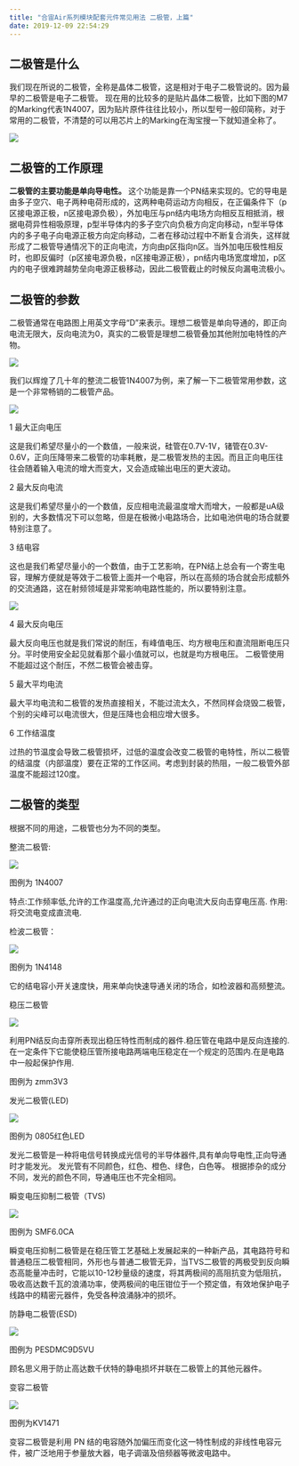 ```yaml
---
title: "合宙Air系列模块配套元件常见用法 二极管，上篇"
date: 2019-12-09 22:54:29
---
```


## 二极管是什么

我们现在所说的二极管，全称是晶体二极管，这是相对于电子二极管说的。因为最早的二极管是电子二极管。 现在用的比较多的是贴片晶体二极管，比如下图的M7的Marking代表1N4007，因为贴片原件往往比较小，所以型号一般印简称，对于常用的二极管，不清楚的可以用芯片上的Marking在淘宝搜一下就知道全称了。

![](http://doc.openluat.com/api/static/editormd/php/../uploads/5_84552.png)


## 二极管的工作原理

**二极管的主要功能是单向导电性。** 这个功能是靠一个PN结来实现的。它的导电是由多子空穴、电子两种电荷形成的，这两种电荷运动方向相反，在正偏条件下（p区接电源正极，n区接电源负极），外加电压与pn结内电场方向相反互相抵消，根据电荷异性相吸原理，p型半导体内的多子空穴向负极方向定向移动，n型半导体内的多子电子向电源正极方向定向移动，二者在移动过程中不断复合消失，这样就形成了二极管导通情况下的正向电流，方向由p区指向n区。当外加电压极性相反时，也即反偏时（p区接电源负极，n区接电源正极），pn结内电场宽度增加，p区内的电子很难跨越势垒向电源正极移动，因此二极管截止的时候反向漏电流极小。

## 二极管的参数

二极管通常在电路图上用英文字母“D”来表示。理想二极管是单向导通的，即正向电流无限大，反向电流为0，真实的二极管是理想二极管叠加其他附加电特性的产物。

![](http://doc.openluat.com/api/static/editormd/php/../uploads/5_64189.png)

我们以辉煌了几十年的整流二极管1N4007为例，来了解一下二极管常用参数，这是一个非常畅销的二极管产品。

![](http://doc.openluat.com/api/static/editormd/php/../uploads/5_59773.png)

1 最大正向电压

这是我们希望尽量小的一个数值，一般来说，硅管在0.7V-1V，锗管在0.3V-0.6V，正向压降带来二极管的功率耗散，是二极管发热的主因。而且正向电压往往会随着输入电流的增大而变大，又会造成输出电压的更大波动。

2 最大反向电流

这是我们希望尽量小的一个数值，反应相电流最温度增大而增大，一般都是uA级别的，大多数情况下可以忽略，但是在极微小电路场合，比如电池供电的场合就要特别注意了。

3 结电容

这也是我们希望尽量小的一个数值，由于工艺影响，在PN结上总会有一个寄生电容，理解方便就是等效于二极管上面并一个电容，所以在高频的场合就会形成额外的交流通路，这在射频领域是非常影响电路性能的，所以要特别注意。

![](http://doc.openluat.com/api/static/editormd/php/../uploads/5_90912.png)

4 最大反向电压

最大反向电压也就是我们常说的耐压，有峰值电压、均方根电压和直流阻断电压只分。平时使用安全起见就看那个最小值就可以，也就是均方根电压。 二极管使用不能超过这个耐压，不然二极管会被击穿。

5 最大平均电流

最大平均电流和二极管的发热直接相关，不能过流太久，不然同样会烧毁二极管，个别的尖峰可以电流很大，但是压降也会相应增大很多。

6 工作结温度

过热的节温度会导致二极管损坏，过低的温度会改变二极管的电特性，所以二极管的结温度（内部温度）要在正常的工作区间。考虑到封装的热阻，一般二极管外部温度不能超过120度。

## 二极管的类型

根据不同的用途，二极管也分为不同的类型。

整流二极管:

![](http://doc.openluat.com/api/static/editormd/php/../uploads/5_59403.png)

图例为 1N4007

特点:工作频率低,允许的工作温度高,允许通过的正向电流大反向击穿电压高.
作用:将交流电变成直流电.

检波二极管：

![](http://doc.openluat.com/api/static/editormd/php/../uploads/5_50906.png)

图例为 1N4148

它的结电容小开关速度快，用来单向快速导通关闭的场合，如检波器和高频整流。

稳压二极管

![](http://doc.openluat.com/api/static/editormd/php/../uploads/5_93046.png)

利用PN结反向击穿所表现出稳压特性而制成的器件.稳压管在电路中是反向连接的.在一定条件下它能使稳压管所接电路两端电压稳定在一个规定的范围内.在是电路中一般起保护作用.

图例为 zmm3V3

发光二极管(LED)

![](http://doc.openluat.com/api/static/editormd/php/../uploads/5_61153.png)

图例为 0805红色LED

发光二极管是一种将电信号转换成光信号的半导体器件,具有单向导电性,正向导通时才能发光。 发光管有不同颜色，红色、橙色、绿色，白色等。 根据掺杂的成分不同，发光的颜色不同，导通电压也不完全相同。

瞬变电压抑制二极管（TVS)

![](http://doc.openluat.com/api/static/editormd/php/../uploads/5_24336.png)

图例为 SMF6.0CA

瞬变电压抑制二极管是在稳压管工艺基础上发展起来的一种新产品，其电路符号和普通稳压二极管相同，外形也与普通二极管无异，当TVS二极管的两极受到反向瞬态高能量冲击时，它能以10-12秒量级的速度，将其两极间的高阻抗变为低阻抗，吸收高达数千瓦的浪涌功率，使两极间的电压钳位于一个预定值，有效地保护电子线路中的精密元器件，免受各种浪涌脉冲的损坏。

防静电二极管(ESD)

![](http://doc.openluat.com/api/static/editormd/php/../uploads/5_67145.png)

图例为 PESDMC9D5VU

顾名思义用于防止高达数千伏特的静电损坏并联在二极管上的其他元器件。

变容二极管

![](http://doc.openluat.com/api/static/editormd/php/../uploads/5_59478.png)

图例为KV1471

变容二极管是利用 PN 结的电容随外加偏压而变化这一特性制成的非线性电容元件，被广泛地用于参量放大器，电子调谐及倍频器等微波电路中。




